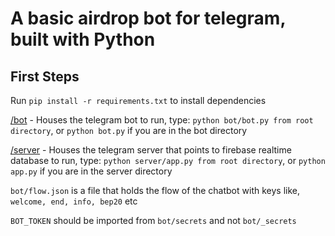 # A basic airdrop bot for telegram, built with Python

## First Steps
Run `pip install -r requirements.txt` to install dependencies

[/bot]('/bot') - Houses the telegram bot
to run, type:  `python bot/bot.py from root directory`, or `python bot.py` if you are in the bot directory

[/server]('/server') - Houses the telegram server that points to firebase realtime database
to run, type:  `python server/app.py from root directory`, or `python app.py` if you are in the server directory

`bot/flow.json` is a file that holds the flow of the chatbot with keys like, `welcome, end, info, bep20` etc

`BOT_TOKEN` should be imported from `bot/secrets` and not `bot/_secrets`
